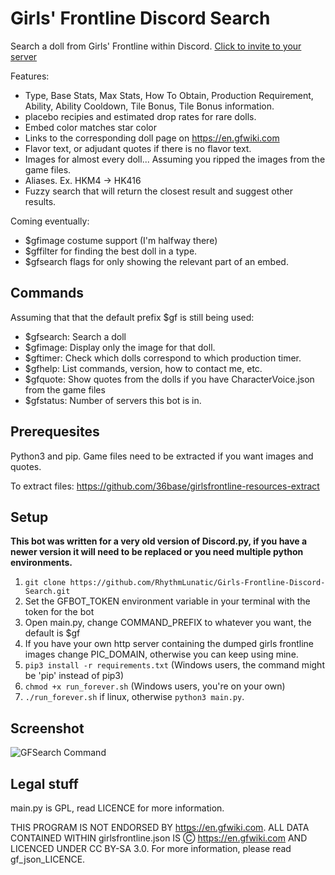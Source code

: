# Girls' Frontline Discord Search
Search a doll from Girls' Frontline within Discord. [Click to invite to your server](https://discordapp.com/oauth2/authorize?client_id=351447700064960522&scope=bot&permissions=0)

Features:
- Type, Base Stats, Max Stats, How To Obtain, Production Requirement, Ability, Ability Cooldown, Tile Bonus, Tile Bonus information.
- placebo recipies and estimated drop rates for rare dolls.
- Embed color matches star color
- Links to the corresponding doll page on https://en.gfwiki.com
- Flavor text, or adjudant quotes if there is no flavor text.
- Images for almost every doll... Assuming you ripped the images from the game files.
- Aliases. Ex. HKM4 -> HK416
- Fuzzy search that will return the closest result and suggest other results.

Coming eventually:
- $gfimage costume support (I'm halfway there)
- $gffilter for finding the best doll in a type.
- $gfsearch flags for only showing the relevant part of an embed.

## Commands
Assuming that that the default prefix $gf is still being used:
- $gfsearch: Search a doll
- $gfimage: Display only the image for that doll.
- $gftimer: Check which dolls correspond to which production timer.
- $gfhelp: List commands, version, how to contact me, etc.
- $gfquote: Show quotes from the dolls if you have CharacterVoice.json from the game files
- $gfstatus: Number of servers this bot is in.

## Prerequesites
Python3 and pip. Game files need to be extracted if you want images and quotes.

To extract files: https://github.com/36base/girlsfrontline-resources-extract

## Setup
**This bot was written for a very old version of Discord.py, if you have a newer version it will need to be replaced or you need multiple python environments.**
1. `git clone https://github.com/RhythmLunatic/Girls-Frontline-Discord-Search.git`
2. Set the GFBOT_TOKEN environment variable in your terminal with the token for the bot
3. Open main.py, change COMMAND_PREFIX to whatever you want, the default is $gf
4. If you have your own http server containing the dumped girls frontline images change PIC_DOMAIN, otherwise you can keep using mine.
5. `pip3 install -r requirements.txt` (Windows users, the command might be 'pip' instead of pip3)
6. `chmod +x run_forever.sh` (Windows users, you're on your own)
7. `./run_forever.sh` if linux, otherwise `python3 main.py`.


## Screenshot
![GFSearch Command](https://i.imgur.com/QAkHNF5.png)

## Legal stuff
main.py is GPL, read LICENCE for more information.

THIS PROGRAM IS NOT ENDORSED BY https://en.gfwiki.com. ALL DATA CONTAINED WITHIN girlsfrontline.json IS Ⓒ https://en.gfwiki.com AND LICENCED UNDER CC BY-SA 3.0. For more information, please read gf_json_LICENCE.
